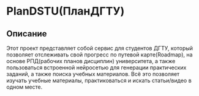 # PlanDSTU(ПланДГТУ)

## Описание
Этот проект представляет собой сервис для студентов ДГТУ, который позволяет отслеживать свой прогресс по путевой карте(Roadmap), на основе РПД(рабочих планов дисциплин) университета, а также пользоваться встроенной нейросетью для генерации практических заданий, а также поиска учебных материалов. Всё это позволяет изучать учебные материалы, практиковаться и искать статьи/видео в одном месте.
 
